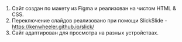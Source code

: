 1) Сайт создан по макету из Figma и реализован на чистом HTML & CSS.
2) Переключение слайдов реализовано при помощи SlickSlide - https://kenwheeler.github.io/slick/
3) Сайт адаптирован для просмотра на разных устройствах.

